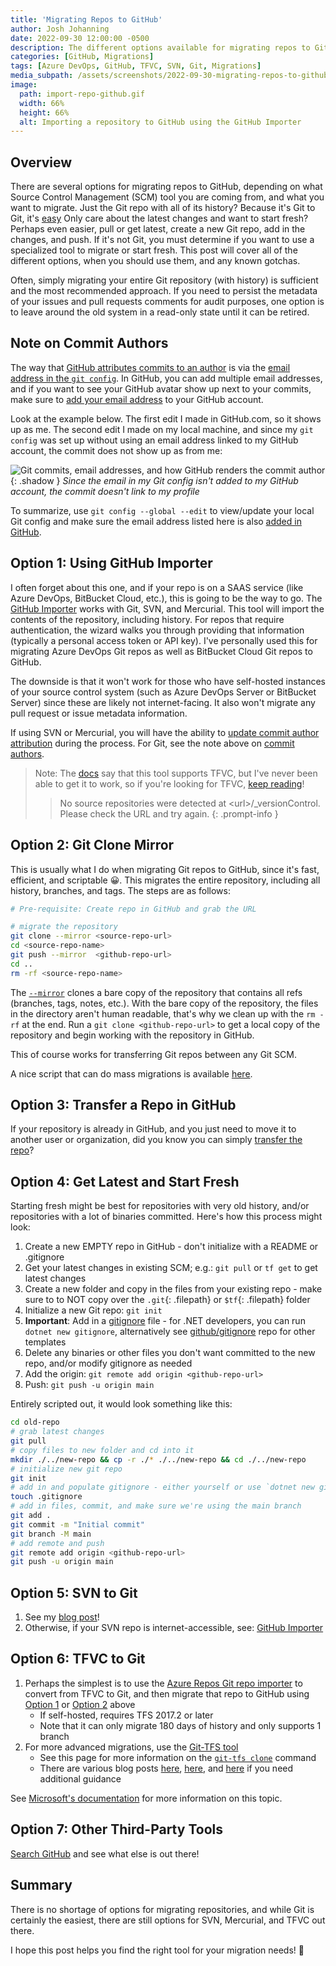 ```yaml
---
title: 'Migrating Repos to GitHub'
author: Josh Johanning
date: 2022-09-30 12:00:00 -0500
description: The different options available for migrating repos to GitHub or any other Git provider
categories: [GitHub, Migrations]
tags: [Azure DevOps, GitHub, TFVC, SVN, Git, Migrations]
media_subpath: /assets/screenshots/2022-09-30-migrating-repos-to-github
image:
  path: import-repo-github.gif
  width: 66%
  height: 66%
  alt: Importing a repository to GitHub using the GitHub Importer
---
```


## Overview

There are several options for migrating repos to GitHub, depending on what Source Control Management (SCM) tool you are coming from, and what you want to migrate. Just the Git repo with all of its history? Because it's Git to Git, it's [easy](#option-2-git-clone-mirror) Only care about the latest changes and want to start fresh? Perhaps even easier, pull or get latest, create a new Git repo, add in the changes, and push. If it's not Git, you must determine if you want to use a specialized tool to migrate or start fresh. This post will cover all of the different options, when you should use them, and any known gotchas.

Often, simply migrating your entire Git repository (with history) is sufficient and the most recommended approach. If you need to persist the metadata of your issues and pull requests comments for audit purposes, one option is to leave around the old system in a read-only state until it can be retired.

## Note on Commit Authors

The way that [GitHub attributes commits to an author](https://docs.github.com/en/account-and-profile/setting-up-and-managing-your-personal-account-on-github/managing-email-preferences/setting-your-commit-email-address#about-commit-email-addresses) is via the [email address in the `git config`](https://docs.github.com/en/account-and-profile/setting-up-and-managing-your-personal-account-on-github/managing-email-preferences/setting-your-commit-email-address#setting-your-commit-email-address-in-git). In GitHub, you can add multiple email addresses, and if you want to see your GitHub avatar show up next to your commits, make sure to [add your email address](https://docs.github.com/en/account-and-profile/setting-up-and-managing-your-personal-account-on-github/managing-email-preferences/setting-your-commit-email-address#setting-your-commit-email-address-on-github) to your GitHub account.

Look at the example below. The first edit I made in GitHub.com, so it shows up as me. The second edit I made on my local machine, and since my `git config` was set up without using an email address linked to my GitHub account, the commit does not show up as from me:

![Git commits, email addresses, and how GitHub renders the commit author](git-config.png){: .shadow }
_Since the email in my Git config isn't added to my GitHub account, the commit doesn't link to my profile_

To summarize, use `git config --global --edit` to view/update your local Git config and make sure the email address listed here is also [added in GitHub](https://github.com/settings/emails).

## Option 1: Using GitHub Importer

I often forget about this one, and if your repo is on a SAAS service (like Azure DevOps, BitBucket Cloud, etc.), this is going to be the way to go. The [GitHub Importer](https://docs.github.com/en/get-started/importing-your-projects-to-github/importing-source-code-to-github/about-github-importer) works with Git, SVN, and Mercurial. This tool will import the contents of the repository, including history. For repos that require authentication, the wizard walks you through providing that information (typically a personal access token or API key). I've personally used this for migrating Azure DevOps Git repos as well as BitBucket Cloud Git repos to GitHub. 

The downside is that it won't work for those who have self-hosted instances of your source control system (such as Azure DevOps Server or BitBucket Server) since these are likely not internet-facing. It also won't migrate any pull request or issue metadata information.

If using SVN or Mercurial, you will have the ability to [update commit author attribution](https://docs.github.com/en/get-started/importing-your-projects-to-github/importing-source-code-to-github/updating-commit-author-attribution-with-github-importer) during the process. For Git, see the note above on [commit authors](#note-on-commit-authors).

> Note: The [docs](https://docs.github.com/en/get-started/importing-your-projects-to-github/importing-source-code-to-github/about-github-importer) say that this tool supports TFVC, but I've never been able to get it to work, so if you're looking for TFVC, [keep reading](#option-6-tfvc-to-git)!
> 
> > No source repositories were detected at \<url\>/_versionControl. Please check the URL and try again.
{: .prompt-info }

## Option 2: Git Clone Mirror

This is usually what I do when migrating Git repos to GitHub, since it's fast, efficient, and scriptable 😀. This migrates the entire repository, including all history, branches, and tags. The steps are as follows:

```bash
# Pre-requisite: Create repo in GitHub and grab the URL

# migrate the repository
git clone --mirror <source-repo-url>
cd <source-repo-name>
git push --mirror  <github-repo-url>
cd ..
rm -rf <source-repo-name>
```

The [`--mirror`](https://www.git-scm.com/docs/git-clone#Documentation/git-clone.txt---mirror) clones a bare copy of the repository that contains all refs (branches, tags, notes, etc.). With the bare copy of the repository, the files in the directory aren't human readable, that's why we clean up with the `rm -rf` at the end. Run a `git clone <github-repo-url>` to get a local copy of the repository and begin working with the repository in GitHub.

This of course works for transferring Git repos between any Git SCM.

A nice script that can do mass migrations is available [here](https://gist.github.com/dbirks/ed249df1912ec11214327a06e24d816c).

## Option 3: Transfer a Repo in GitHub

If your repository is already in GitHub, and you just need to move it to another user or organization, did you know you can simply [transfer the repo](https://docs.github.com/en/repositories/creating-and-managing-repositories/transferring-a-repository#transferring-a-repository-owned-by-your-personal-account)?

## Option 4: Get Latest and Start Fresh

Starting fresh might be best for repositories with very old history, and/or repositories with a lot of binaries committed. Here's how this process might look:

1. Create a new EMPTY repo in GitHub - don't initialize with a README or .gitignore
2. Get your latest changes in existing SCM; e.g.: `git pull` or `tf get` to get latest changes
3. Create a new folder and copy in the files from your existing repo - make sure to to NOT copy over the `.git`{: .filepath} or `$tf`{: .filepath} folder
4. Initialize a new Git repo: `git init`
5. **Important**: Add in a [gitignore](https://git-scm.com/docs/gitignore) file - for .NET developers, you can run `dotnet new gitignore`, alternatively see [github/gitignore](https://github.com/github/gitignore) repo for other templates
6. Delete any binaries or other files you don't want committed to the new repo, and/or modify gitignore as needed
7. Add the origin: `git remote add origin <github-repo-url>`
8. Push: `git push -u origin main`

Entirely scripted out, it would look something like this:

```bash
cd old-repo
# grab latest changes
git pull
# copy files to new folder and cd into it
mkdir ./../new-repo && cp -r ./* ./../new-repo && cd ./../new-repo
# initialize new git repo
git init
# add in and populate gitignore - either yourself or use `dotnet new gitignore`
touch .gitignore
# add in files, commit, and make sure we're using the main branch
git add .
git commit -m "Initial commit"
git branch -M main
# add remote and push
git remote add origin <github-repo-url>
git push -u origin main
```

## Option 5: SVN to Git

1. See my [blog post](https://josh-ops.com/posts/migrate-svn-to-git/)! 
2. Otherwise, if your SVN repo is internet-accessible, see: [GitHub Importer](#option-1-using-github-importer)

## Option 6: TFVC to Git

1. Perhaps the simplest is to use the [Azure Repos Git repo importer](https://learn.microsoft.com/en-us/azure/devops/repos/git/import-from-TFVC?view=azure-devops) to convert from TFVC to Git, and then migrate that repo to GitHub using [Option 1](#option-1-using-github-importer) or [Option 2](#option-2-git-clone-mirror) above
    - If self-hosted, requires TFS 2017.2 or later
    - Note that it can only migrate 180 days of history and only supports 1 branch 
2. For more advanced migrations, use the [Git-TFS tool](https://github.com/git-tfs/git-tfs)
    - See this page for more information on the [`git-tfs clone`](https://github.com/git-tfs/git-tfs/blob/master/doc/commands/clone.md) command
    - There are various blog posts [here](https://gist.github.com/AAugustine/268f7eed2043de24526b9254a0881579), [here](https://medium.com/sestek/how-to-migrate-projects-from-tfs-to-git-ff23d6b0c910), and [here](https://gitstack.com/how-to-migrate-from-tfs-to-git/) if you need additional guidance

See [Microsoft's documentation](https://learn.microsoft.com/en-us/devops/develop/git/migrate-from-tfvc-to-git) for more information on this topic.

## Option 7: Other Third-Party Tools

[Search GitHub](https://github.com/search?q=git+migrate+repo+&type=repositories) and see what else is out there! 

## Summary

There is no shortage of options for migrating repositories, and while Git is certainly the easiest, there are still options for SVN, Mercurial, and TFVC out there. 

I hope this post helps you find the right tool for your migration needs! 🥳
